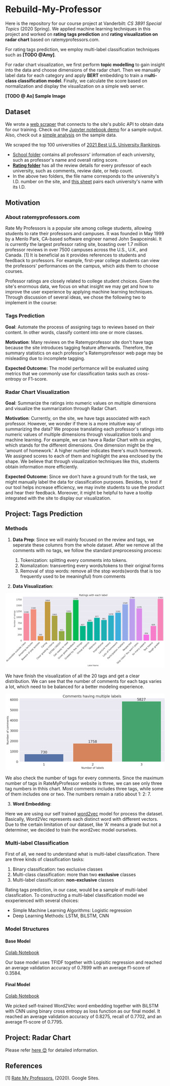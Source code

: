 # Rebuild-My-Professor

Here is the repository for our course project at Vanderbilt: *CS 3891 Special Topics* (2020 Spring). We applied machine learning techniques in this project and worked on **rating tags prediction** and **rating visualization on radar chart** based on ratemyprofessors.com.

For rating tags prediction, we employ multi-label classification techniques such as **[TODO @Amy]**.

For radar chart visualization, we first perform **topic modelling** to gain insight into the data and choose dimensions of the radar chart. Then we manually label data for each category and apply **BERT** embedding to train a m**ulti-class classification model**. Finally, we calculate the score based on normalization and display the visualization on a simple web server.

**[TODO @ Ao] Sample Image**

## Dataset

We wrote a [web scraper](https://github.com/quao627/RMP) that connects to the site's public API to obtain data for our training. Check out the [Jupyter notebook demo](https://github.com/quao627/RMP/blob/main/demo.ipynb) for a sample output. Also, check out a [simple analysis](https://github.com/quao627/RMP/blob/main/RMP_EDA.ipynb) on the sample data.

We scraped the top 100 universities of [2021 Best U.S. University Rankings](https://www.usnews.com/best-colleges/rankings/national-universities).

- [School folder](https://drive.google.com/drive/folders/1JB2iQgBEiDR3a2NMkzh2_SfgiodStT8-?usp=sharing) contains all professors' information of each university, such as professor's name and overall rating score.
- **[Rating folder](https://drive.google.com/drive/folders/13WYlwAweXeQ3ZcRLOfh7f4kaiBL7sRNB?usp=sharing)** has all the review details for every professor of each university, such as comments, review date, or help count.
- In the above two folders, the file name corresponds to the university's I.D. number on the site, and [this sheet](https://docs.google.com/spreadsheets/d/1OmqnJeSWYc9WafFIwVyKHBm1RW-Mzgijc7RMauLujDQ/edit?usp=sharing) pairs each university's name with its I.D.

## Motivation

### About ratemyprofessors.com

Rate My Professors is a popular site among college students, allowing students to rate their professors and campuses. It was founded in May 1999 by a Menlo Park, CA-based software engineer named John Swapceinski. It is currently the largest professor rating site, boasting over 1.7 million professor reviews in over 7500 campuses across the U.S., U.K., and Canada. [1] It is beneficial as it provides references to students and feedback to professors. For example, first-year college students can view the professors' performances on the campus, which aids them to choose courses.

Professor ratings are closely related to college student choices. Given the site's enormous data, we focus on what insight we may get and how to improve the user experience by applying machine learning techniques. Through discussion of several ideas, we chose the following two to implement in the course:

### Tags Prediction

**Goal**: Automate the process of assigning tags to reviews based on their content. In other words, classify content into one or more classes.

**Motivation**: Many reviews on the Ratemyprofessor site don't have tags because the site introduces tagging feature afterwards. Therefore, the summary statistics on each professor's Ratemyprofessor web page may be misleading due to incomplete tagging.

**Expected Outcome:** The model performance will be evaluated using metrics that we commonly use for classification tasks such as cross-entropy or F1-score.

### Radar Chart Visualization

**Goal**: Summarize the ratings into numeric values on multiple dimensions and visualize the summarization through Radar Chart.

**Motivation**: Currently, on the site, we have tags associated with each professor. However, we wonder if there is a more intuitive way of summarizing the data? We propose translating each professor's ratings into numeric values of multiple dimensions through visualization tools and machine learning. For example, we can have a Radar Chart with six angles, which stands for the different dimensions. One dimension might be the 'amount of homework.' A higher number indicates there's much homework. We assigned scores to each of them and highlight the area enclosed by the shape. We believe that through visualization techniques like this, students obtain information more efficiently.

**Expected Outcome:** Since we don't have a ground truth for the task, we might manually label the data for classification purposes. Besides, to test if our tool helps increase efficiency, we may invite students to use the product and hear their feedback. Moreover, it might be helpful to have a tooltip integrated with the site to display our visualization.

## Project: Tags Prediction

### Methods

1. **Data Prep**:
    Since we will mainly focused on the review and tags, we seperate these columns from the whole dataset. After we remove all the comments with no tags, we follow the standard preprocessing process:
    1) Tokenization: splitting every comments into tokens.
    2) Nomalization: transverting every words/tokens to their original forms
    3) Removal of stop words: remove all the stop words(words that is too frequently used to be meaningful) from comments

2. **Data Visualization**:

![img](./Tags-Prediction/Tag-Visualization.png)

We have finish the visualization of all the 20 tags and get a clear distribution. We can see that the number of comments for each tags varies a lot, which need to be balanced for a better modeling experience.

![img](./Tags-Prediction/Tag-nums.png)

We also check the number of tags for every comments. Since the maximum number of tags in RateMyProfessor website is three, we can see only three tag numbers in thhis chart. Most comments includes three tags, while some of them includes one or two. The numbers remain a ratio about 1: 2: 7.

3. **Word Embedding**:

Here we are using our self trained [word2vec](https://github.com/xuezzou/Rebuild-My-Professor/blob/main/Tags-Prediction/Word_Embeddings.ipynb) model for process the dataset. Basically, Word2Vec represents each distinct word with different vectors. Due to the certain limitation of our dataset, like 'A' means a grade but not a determiner, we decided to train the word2vec model ourselves.

### Multi-label Classification

First of all, we need to understand what is multi-label classification. 
There are three kinds of classification tasks:
1. Binary classification: two exclusive classes
2. Multi-class classification: more than two **exclusive** classes
3. Multi-label classification: **non-exclusive** classes

Rating tags prediction, in our case, would be a sample of multi-label classfication.
To constructing a multi-label classification model we exxperienced with several choices:

- Simple Machine Learning Algorithms: Logistic regression 
- Deep Learning Methods: LSTM, BiLSTM, CNN

### Model Structures

#### Base Model
[Colab Notebook](https://github.com/xuezzou/Rebuild-My-Professor/blob/main/Tags-Prediction/BaseModel.ipynb)

Our base model uses TFIDF together with Logisitic regression and reached an average validation accuracy of 0.7899 with an average f1-score of 0.3584.

#### Final Model
[Colab Notebook](https://github.com/xuezzou/Rebuild-My-Professor/blob/main/Tags-Prediction/Tag_Classification_with_BiLSTM%2BCNN.ipynb)

We picked self-trained Word2Vec word embedding together with BiLSTM with CNN using binary cross entropy as loss function as our final model. It reached an average validation accuracy of 0.8275, recall of 0.7702, and an average f1-score of 0.7795.

## Project: Radar Chart

Please refer [here 😊](./Radar-Chart) for detailed information.

## References

[1] [Rate My Professors.](https://sites.google.com/view/ratemyprofessors-pc
) (2020). Google Sites.
